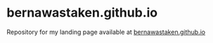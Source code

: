 # bernawastaken.github.io

Repository for my landing page available at [bernawastaken.github.io](https://bernawastaken.github.io)
